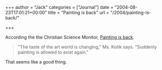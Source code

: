 +++
author = "Jack"
categories = ["Journal"]
date = "2004-08-23T17:01:21+00:00"
title = "Painting is back"
url = "/2004/painting-is-back/"

+++

According the the Christian Science Monitor, [Painting is back][1].

> 
> 
> "The taste of the art world is changing," Ms. Kotik says. "Suddenly painting is allowed to exist again."
> 
> 

That seems like a good thing.

 [1]: http://www.csmonitor.com/2004/0528/p13s02-alar.html